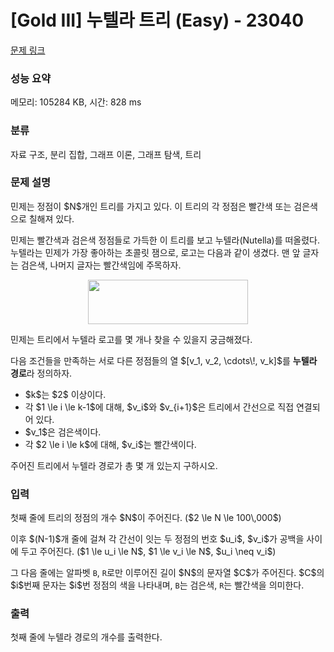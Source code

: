 # [Gold III] 누텔라 트리 (Easy) - 23040 

[문제 링크](https://www.acmicpc.net/problem/23040) 

### 성능 요약

메모리: 105284 KB, 시간: 828 ms

### 분류

자료 구조, 분리 집합, 그래프 이론, 그래프 탐색, 트리

### 문제 설명

<p>민제는 정점이 $N$개인 트리를 가지고 있다. 이 트리의 각 정점은 빨간색 또는 검은색으로 칠해져 있다.</p>

<p>민제는 빨간색과 검은색 정점들로 가득한 이 트리를 보고 누텔라(Nutella)를 떠올렸다. 누텔라는 민제가 가장 좋아하는 초콜릿 잼으로, 로고는 다음과 같이 생겼다. 맨 앞 글자는 검은색, 나머지 글자는 빨간색임에 주목하자.</p>

<p style="text-align: center;"><img alt="" src="https://upload.acmicpc.net/a9652821-3a39-414c-bd06-250cd84b1467/-/preview/" style="width: 256px; height: 71px;"></p>

<p>민제는 트리에서 누텔라 로고를 몇 개나 찾을 수 있을지 궁금해졌다.</p>

<p>다음 조건들을 만족하는 서로 다른 정점들의 열 $[v_1, v_2, \cdots\!, v_k]$를 <strong>누텔라 경로</strong>라 정의하자.</p>

<ul>
	<li>$k$는 $2$ 이상이다.</li>
	<li>각 $1 \le i \le k-1$에 대해, $v_i$와 $v_{i+1}$은 트리에서 간선으로 직접 연결되어 있다.</li>
	<li>$v_1$은 검은색이다.</li>
	<li>각 $2 \le i \le k$에 대해, $v_i$는 빨간색이다.</li>
</ul>

<p>주어진 트리에서 누텔라 경로가 총 몇 개 있는지 구하시오.</p>

### 입력 

 <p>첫째 줄에 트리의 정점의 개수 $N$이 주어진다. ($2 \le N \le 100\,000$)</p>

<p>이후 $(N-1)$개 줄에 걸쳐 각 간선이 잇는 두 정점의 번호 $u_i$, $v_i$가 공백을 사이에 두고 주어진다. ($1 \le u_i \le N$, $1 \le v_i \le N$, $u_i \neq v_i$)</p>

<p>그 다음 줄에는 알파벳 <code>B</code>, <code>R</code>로만 이루어진 길이 $N$의 문자열 $C$가 주어진다. $C$의 $i$번째 문자는 $i$번 정점의 색을 나타내며, <code>B</code>는 검은색, <code>R</code>는 빨간색을 의미한다.</p>

### 출력 

 <p>첫째 줄에 누텔라 경로의 개수를 출력한다.</p>

